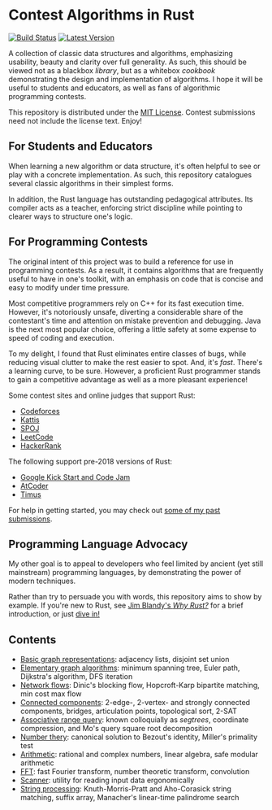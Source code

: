 # Contest Algorithms in Rust

[![Build Status](https://travis-ci.org/EbTech/rust-algorithms.svg?branch=master)](https://travis-ci.org/EbTech/rust-algorithms)
[![Latest Version](https://img.shields.io/crates/v/contest-algorithms.svg)](https://crates.io/crates/contest-algorithms)

A collection of classic data structures and algorithms, emphasizing usability, beauty and clarity over full generality. As such, this should be viewed not as a blackbox *library*, but as a whitebox *cookbook* demonstrating the design and implementation of algorithms. I hope it will be useful to students and educators, as well as fans of algorithmic programming contests.

This repository is distributed under the [MIT License](LICENSE). Contest submissions need not include the license text. Enjoy!

## For Students and Educators

When learning a new algorithm or data structure, it's often helpful to see or play with a concrete implementation. As such, this repository catalogues several classic algorithms in their simplest forms.

In addition, the Rust language has outstanding pedagogical attributes. Its compiler acts as a teacher, enforcing strict discipline while pointing to clearer ways to structure one's logic.

## For Programming Contests

The original intent of this project was to build a reference for use in programming contests. As a result, it contains algorithms that are frequently useful to have in one's toolkit, with an emphasis on code that is concise and easy to modify under time pressure.

Most competitive programmers rely on C++ for its fast execution time. However, it's notoriously unsafe, diverting a considerable share of the contestant's time and attention on mistake prevention and debugging. Java is the next most popular choice, offering a little safety at some expense to speed of coding and execution.

To my delight, I found that Rust eliminates entire classes of bugs, while reducing visual clutter to make the rest easier to spot. And, it's *fast*. There's a learning curve, to be sure. However, a proficient Rust programmer stands to gain a competitive advantage as well as a more pleasant experience!

Some contest sites and online judges that support Rust:
- [Codeforces](https://codeforces.com)
- [Kattis](https://open.kattis.com/help/rust)
- [SPOJ](https://www.spoj.com/)
- [LeetCode](https://leetcode.com/contest)
- [HackerRank](https://www.hackerrank.com/contests)

The following support pre-2018 versions of Rust:
- [Google Kick Start and Code Jam](https://codingcompetitions.withgoogle.com)
- [AtCoder](https://atcoder.jp)
- [Timus](http://acm.timus.ru/help.aspx?topic=rust)

For help in getting started, you may check out [some of my past submissions](https://codeforces.com/contest/1168/submission/55200038).

## Programming Language Advocacy

My other goal is to appeal to developers who feel limited by ancient (yet still mainstream) programming languages, by demonstrating the power of modern techniques.

Rather than try to persuade you with words, this repository aims to show by example. If you're new to Rust, see [Jim Blandy's *Why Rust?*](http://www.oreilly.com/programming/free/files/why-rust.pdf) for a brief introduction, or just [dive in!](https://doc.rust-lang.org/book/)

## Contents

- [Basic graph representations](src/graph/mod.rs): adjacency lists, disjoint set union
- [Elementary graph algorithms](src/graph/util.rs): minimum spanning tree, Euler path, Dijkstra's algorithm, DFS iteration
- [Network flows](src/graph/flow.rs): Dinic's blocking flow, Hopcroft-Karp bipartite matching, min cost max flow
- [Connected components](src/graph/connectivity.rs): 2-edge-, 2-vertex- and strongly connected components, bridges, articulation points, topological sort, 2-SAT
- [Associative range query](src/range_query): known colloquially as *segtrees*, coordinate compression, and Mo's query square root decomposition
- [Number thery](src/math/mod.rs): canonical solution to Bezout's identity, Miller's primality test
- [Arithmetic](src/math/num.rs): rational and complex numbers, linear algebra, safe modular arithmetic
- [FFT](src/math/fft.rs): fast Fourier transform, number theoretic transform, convolution
- [Scanner](src/scanner.rs): utility for reading input data ergonomically
- [String processing](src/string_proc.rs): Knuth-Morris-Pratt and Aho-Corasick string matching, suffix array, Manacher's linear-time palindrome search
